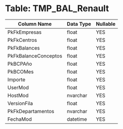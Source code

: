 # Table: TMP_BAL_Renault

| Column Name | Data Type | Nullable |
|-------------|-----------|----------|
| PkFkEmpresas | float | YES |
| PkFkCentros | float | YES |
| PkFkBalances | float | YES |
| PkFkBalanceConceptos | float | YES |
| PkBCPAño | float | YES |
| PkBCOMes | float | YES |
| Importe | float | YES |
| UserMod | float | YES |
| HostMod | nvarchar | YES |
| VersionFila | float | YES |
| PkFkDepartamentos | nvarchar | YES |
| FechaMod | datetime | YES |
